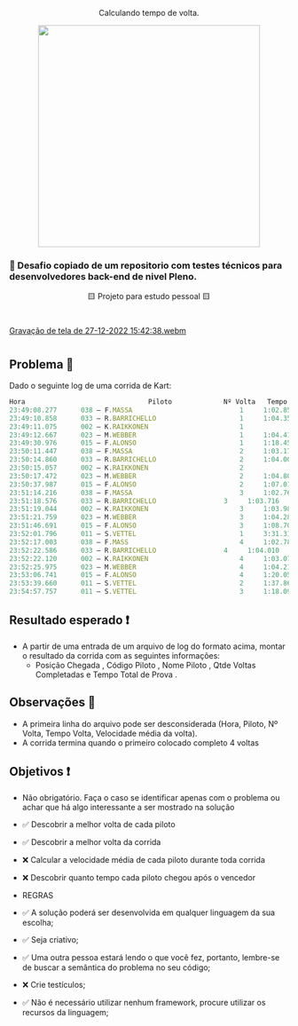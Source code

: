 <p align="center" >
     Calculando tempo de volta. 
</p>


<p align="center" >
   <img width=400 src='https://user-images.githubusercontent.com/69175890/209719501-a09ae191-1d4f-4b24-8705-5969b2fcc71f.png'/>
</p>

 ### 📣  Desafio copiado de um repositorio com testes técnicos para desenvolvedores back-end de nivel Pleno.
 <p align="center" >
    🟨 Projeto para estudo pessoal 🟨
</p>

#
 
[Gravação de tela de 27-12-2022 15:42:38.webm](https://user-images.githubusercontent.com/69175890/209720425-62864885-a754-48b8-b378-10073e0db9fc.webm)

#

## Problema 📌

Dado o seguinte log de uma corrida de Kart:

```js
Hora                               Piloto             Nº Volta   Tempo Volta       Velocidade média da volta
23:49:08.277      038 – F.MASSA                           1		1:02.852                        44,275
23:49:10.858      033 – R.BARRICHELLO                     1		1:04.352                        43,243
23:49:11.075      002 – K.RAIKKONEN                       1             1:04.108                        43,408
23:49:12.667      023 – M.WEBBER                          1		1:04.414                        43,202
23:49:30.976      015 – F.ALONSO                          1		1:18.456			35,47
23:50:11.447      038 – F.MASSA                           2		1:03.170                        44,053
23:50:14.860      033 – R.BARRICHELLO                     2		1:04.002                        43,48
23:50:15.057      002 – K.RAIKKONEN                       2             1:03.982                        43,493
23:50:17.472      023 – M.WEBBER                          2		1:04.805                        42,941
23:50:37.987      015 – F.ALONSO                          2		1:07.011			41,528
23:51:14.216      038 – F.MASSA                           3		1:02.769                        44,334
23:51:18.576      033 – R.BARRICHELLO		          3		1:03.716                        43,675
23:51:19.044      002 – K.RAIKKONEN                       3		1:03.987                        43,49
23:51:21.759      023 – M.WEBBER                          3		1:04.287                        43,287
23:51:46.691      015 – F.ALONSO                          3		1:08.704			40,504
23:52:01.796      011 – S.VETTEL                          1		3:31.315			13,169
23:52:17.003      038 – F.MASS                            4		1:02.787                        44,321
23:52:22.586      033 – R.BARRICHELLO		          4		1:04.010                        43,474
23:52:22.120      002 – K.RAIKKONEN                       4		1:03.076                        44,118
23:52:25.975      023 – M.WEBBER                          4		1:04.216                        43,335
23:53:06.741      015 – F.ALONSO                          4		1:20.050			34,763
23:53:39.660      011 – S.VETTEL                          2		1:37.864			28,435
23:54:57.757      011 – S.VETTEL                          3		1:18.097			35,633

```

## Resultado esperado ❗
- A partir de uma entrada de um arquivo de log do formato acima, montar o resultado da corrida com as seguintes informações:
   - Posição Chegada , Código Piloto , Nome Piloto , Qtde Voltas Completadas e Tempo Total de Prova .
   
## Observações 🛂
- A primeira linha do arquivo pode ser desconsiderada (Hora, Piloto, Nº Volta, Tempo Volta, Velocidade média da volta).
- A corrida termina quando o primeiro colocado completo 4 voltas

## Objetivos ❗
- Não obrigatório. Faça o caso se identificar apenas com o problema ou achar que há algo interessante a ser mostrado na solução

*  ✅ Descobrir a melhor volta de cada piloto
*  ✅ Descobrir a melhor volta da corrida
*  ❌ Calcular a velocidade média de cada piloto durante toda corrida
*  ❌ Descobrir quanto tempo cada piloto chegou após o vencedor

* REGRAS

*  ✅ A solução poderá ser desenvolvida em qualquer linguagem da sua escolha;
*  ✅ Seja criativo;
*  ✅ Uma outra pessoa estará lendo o que você fez, portanto, lembre-se de buscar a semântica do problema no seu código;
*  ❌ Crie testículos;
*  ✅ Não é necessário utilizar nenhum framework, procure utilizar os recursos da linguagem;
